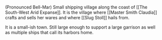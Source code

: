 (Pronounced Bell-Mar)
Small shipping village along the coast of [[The South-West Arid Expanse]]. It is the village where [[Master Smith Claudia]] crafts and sells her wares and where [[Slug Stoll]] hails from. 

It is a small-ish town. Still large enough to support a large garrison as well as multiple ships that call its harbors home. 
